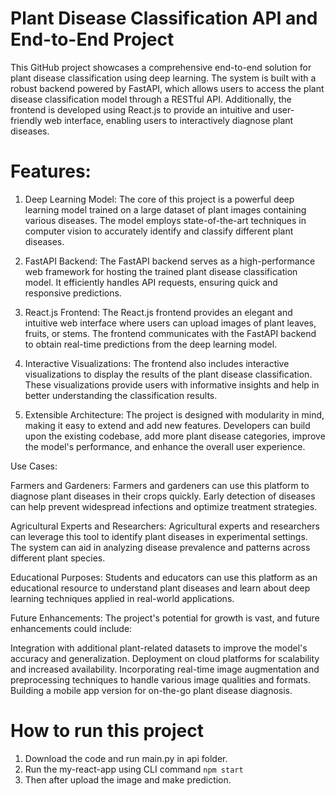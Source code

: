 # Plant Disease Classification API and End-to-End Project
 This GitHub project showcases a comprehensive end-to-end solution for plant disease classification using deep learning. The system is built with a robust backend powered by FastAPI, which allows users to access the plant disease classification model through a RESTful API. Additionally, the frontend is developed using React.js to provide an intuitive and user-friendly web interface, enabling users to interactively diagnose plant diseases.
 
# Features:

1. Deep Learning Model: The core of this project is a powerful deep learning model trained on a large dataset of plant images containing various diseases. The model employs state-of-the-art techniques in computer vision to accurately identify and classify different plant diseases.

2. FastAPI Backend: The FastAPI backend serves as a high-performance web framework for hosting the trained plant disease classification model. It efficiently handles API requests, ensuring quick and responsive predictions.

3. React.js Frontend: The React.js frontend provides an elegant and intuitive web interface where users can upload images of plant leaves, fruits, or stems. The frontend communicates with the FastAPI backend to obtain real-time predictions from the deep learning model.

4. Interactive Visualizations: The frontend also includes interactive visualizations to display the results of the plant disease classification. These visualizations provide users with informative insights and help in better understanding the classification results.

5. Extensible Architecture: The project is designed with modularity in mind, making it easy to extend and add new features. Developers can build upon the existing codebase, add more plant disease categories, improve the model's performance, and enhance the overall user experience.

Use Cases:

Farmers and Gardeners: Farmers and gardeners can use this platform to diagnose plant diseases in their crops quickly. Early detection of diseases can help prevent widespread infections and optimize treatment strategies.

Agricultural Experts and Researchers: Agricultural experts and researchers can leverage this tool to identify plant diseases in experimental settings. The system can aid in analyzing disease prevalence and patterns across different plant species.

Educational Purposes: Students and educators can use this platform as an educational resource to understand plant diseases and learn about deep learning techniques applied in real-world applications.

Future Enhancements:
The project's potential for growth is vast, and future enhancements could include:

Integration with additional plant-related datasets to improve the model's accuracy and generalization.
Deployment on cloud platforms for scalability and increased availability.
Incorporating real-time image augmentation and preprocessing techniques to handle various image qualities and formats.
Building a mobile app version for on-the-go plant disease diagnosis.

# How to run this project
1. Download the code and run main.py in api folder.
2. Run the my-react-app using CLI command `npm start`
3. Then after upload the image and make prediction.
